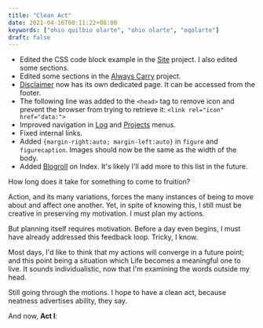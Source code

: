 ```yaml
---
title: "Clean Act"
date: 2021-04-16T00:11:22+08:00
keywords: ["ohio quilbio olarte", "ohio olarte", "oqolarte"]
draft: false
---
```

- Edited the CSS code block example in the [Site](/site/) project.
I also edited some sections.
- Edited some sections in the [Always Carry](/alwayscarry/) project.
- [Disclaimer](/disclaimer) now has its own dedicated page.
It can be accessed from the footer.
- The following line was added to the `<head>` tag to remove icon and prevent the browser from trying to retrieve it: `<link rel="icon" href="data:">`
- Improved navigation in [Log](/log/) and [Projects](/project) menus.
- Fixed internal links.
- Added `{margin-right:auto; margin-left:auto}` in `figure` and `figurecaption`.
Images should now be the same as the width of the body.
- Added [Blogroll](/blogroll/) on Index.
It's likely I'll add more to this list in the future.

How long does it take for something to come to fruition?

Action, and its many variations, forces the many instances of being to move about and affect one another.
Yet, in spite of knowing this, I still must be creative in preserving my motivation.
I must plan my actions.

But planning itself requires motivation.
Before a day even begins, I must have already addressed this feedback loop.
Tricky, I know.

Most days, I'd like to think that my actions will converge in a future point;
and this point being a situation which Life becomes a meaningful one to live.
It sounds individualistic, now that I'm examining the words outside my head.

Still going through the motions.
I hope to have a clean act, because neatness advertises ability, they say.

And now, **Act I**:
